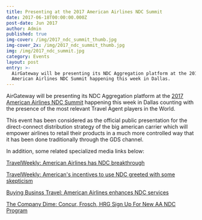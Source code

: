 ```yaml
---
title: Presenting at the 2017 American Airlines NDC Summit
date: 2017-06-18T00:00:00.000Z
post-date: Jun 2017
author: Admin
published: true
img-cover: /img/2017_ndc_summit_thumb.jpg
img-cover_2x: /img/2017_ndc_summit_thumb.jpg
img: /img/2017_ndc_summit.jpg
category: Events
layout: post
entry: >-
  AirGateway will be presenting its NDC Aggregation platform at the 2017
  American Airlines NDC Summit happening this week in Dallas.
---
```

AirGateway will be presenting its NDC Aggregation platform at the [2017 American Airlines NDC Summit](https://www.eiseverywhere.com/ehome/243946/) happening this week in Dallas counting with the presence of the most relevant Travel Agent players in the World.

This event has been considered as the official public presentation for the direct-connect distribution strategy of the big american carrier which will empower airlines to retail their products in a much more controlled way that it has been done traditionally through the GDS channel.

In addition, some related specialized media links below:

[TravelWeekly: American Airlines has NDC breakthrough](http://www.travelweekly.com/Travel-News/Corporate-Travel/American-Airlines-has-NDC-breakthrough)

[TravelWeekly: American's incentives to use NDC greeted with some skepticism](http://www.travelweekly.com/Travel-News/Corporate-Travel/American-incentives-use-NDC-greeted-with-some-skepticism)

[Buying Businss Travel: American Airlines enhances NDC services](https://buyingbusinesstravel.com/news/2827376-american-airlines-enhances-ndc-services)

[The Company Dime: Concur, Frosch, HRG Sign Up For New AA NDC Program](https://www.thecompanydime.com/aa-ndc-2/)
